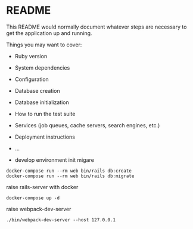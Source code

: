 # README

This README would normally document whatever steps are necessary to get the
application up and running.

Things you may want to cover:

* Ruby version

* System dependencies

* Configuration

* Database creation

* Database initialization

* How to run the test suite

* Services (job queues, cache servers, search engines, etc.)

* Deployment instructions

* ...


* develop environment
init migare 
```
docker-compose run --rm web bin/rails db:create
docker-compose run --rm web bin/rails db:migrate
```

raise rails-server with docker
```
docker-compose up -d
```

raise webpack-dev-server
```
./bin/webpack-dev-server --host 127.0.0.1
```